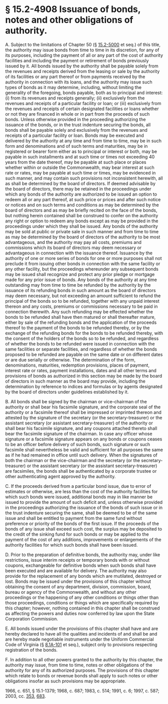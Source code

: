 # § 15.2-4908 Issuance of bonds, notes and other obligations of authority.

<p>A. Subject to the limitations of Chapter 50 (§ <a href='http://law.lis.virginia.gov/vacode/15.2-5000/'>15.2-5000</a> et seq.) of this title, the authority may issue bonds from time to time in its discretion, for any of its purposes, including the payment of all or any part of the cost of authority facilities and including the payment or retirement of bonds previously issued by it. All bonds issued by the authority shall be payable solely from the revenues and receipts derived from the leasing or sale by the authority of its facilities or any part thereof or from payments received by the authority in connection with its loans, and the authority may issue such types of bonds as it may determine, including, without limiting the generality of the foregoing, bonds payable, both as to principal and interest: (i) from its revenues and receipts generally; (ii) exclusively from the revenues and receipts of a particular facility or loan; or (iii) exclusively from the revenues and receipts of certain designated facilities or loans whether or not they are financed in whole or in part from the proceeds of such bonds. Unless otherwise provided in the proceeding authorizing the issuance of the bonds, or in the trust indenture securing the bonds, all bonds shall be payable solely and exclusively from the revenues and receipts of a particular facility or loan. Bonds may be executed and delivered by the authority at any time and from time to time, may be in such form and denominations and of such terms and maturities, may be in registered or bearer form either as to principal or interest or both, may be payable in such installments and at such time or times not exceeding 40 years from the date thereof, may be payable at such place or places whether within or outside the Commonwealth, may bear interest at such rate or rates, may be payable at such time or times, may be evidenced in such manner, and may contain such provisions not inconsistent herewith, all as shall be determined by the board of directors. If deemed advisable by the board of directors, there may be retained in the proceedings under which any bonds of the authority are authorized to be issued an option to redeem all or any part thereof, at such price or prices and after such notice or notices and on such terms and conditions as may be determined by the board of directors and as may be briefly recited on the face of the bonds, but nothing herein contained shall be construed to confer on the authority any right or option to redeem any bonds except as may be provided in the proceedings under which they shall be issued. Any bonds of the authority may be sold at public or private sale in such manner and from time to time as may be determined by the board of directors of the authority to be most advantageous, and the authority may pay all costs, premiums and commissions which its board of directors may deem necessary or advantageous in connection with the issuance thereof. Issuance by the authority of one or more series of bonds for one or more purposes shall not preclude it from issuing other bonds in connection with the same facility or any other facility, but the proceedings whereunder any subsequent bonds may be issued shall recognize and protect any prior pledge or mortgage made for any prior issue of bonds. Any bonds of the authority at any time outstanding may from time to time be refunded by the authority by the issuance of its refunding bonds in such amount as the board of directors may deem necessary, but not exceeding an amount sufficient to refund the principal of the bonds so to be refunded, together with any unpaid interest thereon and any costs, premiums or commissions necessary to be paid in connection therewith. Any such refunding may be effected whether the bonds to be refunded shall have then matured or shall thereafter mature, either by sale of the refunding bonds and the application of the proceeds thereof to the payment of the bonds to be refunded thereby, or by the exchange of the refunding bonds for the bonds to be refunded thereby, with the consent of the holders of the bonds so to be refunded, and regardless of whether the bonds to be refunded were issued in connection with the same facilities or separate facilities, and regardless of whether the bonds proposed to be refunded are payable on the same date or on different dates or are due serially or otherwise. The determination of the form, denominations, maturities, redemption provisions, places of payment, interest rate or rates, payment installations, dates and all other terms and provisions of bonds as authorized in this section may be made by the board of directors in such manner as the board may provide, including the determination by reference to indices and formulas or by agents designated by the board of directors under guidelines established by it.</p><p>B. All bonds shall be signed by the chairman or vice-chairman of the authority or shall bear his facsimile signature, and the corporate seal of the authority or a facsimile thereof shall be impressed or imprinted thereon and attested by the signature of the secretary (or the secretary-treasurer) or the assistant secretary (or assistant secretary-treasurer) of the authority or shall bear his facsimile signature, and any coupons attached thereto shall bear the facsimile signature of the chairman. In case any officer whose signature or a facsimile signature appears on any bonds or coupons ceases to be an officer before delivery of such bonds, such signature or such facsimile shall nevertheless be valid and sufficient for all purposes the same as if he had remained in office until such delivery. When the signatures of both the chairman or the vice-chairman and the secretary (or the secretary-treasurer) or the assistant secretary (or the assistant secretary-treasurer) are facsimiles, the bonds shall be authenticated by a corporate trustee or other authenticating agent approved by the authority.</p><p>C. If the proceeds derived from a particular bond issue, due to error of estimates or otherwise, are less than the cost of the authority facilities for which such bonds were issued, additional bonds may in like manner be issued to provide the amount of such deficit and, unless otherwise provided in the proceedings authorizing the issuance of the bonds of such issue or in the trust indenture securing the same, shall be deemed to be of the same issue and shall be entitled to payment from the same fund without preference or priority of the bonds of the first issue. If the proceeds of the bonds of any issue shall exceed such cost, the surplus may be deposited to the credit of the sinking fund for such bonds or may be applied to the payment of the cost of any additions, improvements or enlargements of the authority facilities for which such bonds shall have been issued.</p><p>D. Prior to the preparation of definitive bonds, the authority may, under like restrictions, issue interim receipts or temporary bonds with or without coupons, exchangeable for definitive bonds when such bonds shall have been executed and are available for delivery. The authority may also provide for the replacement of any bonds which are mutilated, destroyed or lost. Bonds may be issued under the provisions of this chapter without obtaining the consent of any department, division, commission, board, bureau or agency of the Commonwealth, and without any other proceedings or the happening of any other conditions or things other than those proceedings, conditions or things which are specifically required by this chapter; however, nothing contained in this chapter shall be construed as affecting the powers and duties now conferred by law upon the State Corporation Commission.</p><p>E. All bonds issued under the provisions of this chapter shall have and are hereby declared to have all the qualities and incidents of and shall be and are hereby made negotiable instruments under the Uniform Commercial Code of Virginia (§ <a href='http://law.lis.virginia.gov/vacode/8.1A-101/'>8.1A-101</a> et seq.), subject only to provisions respecting registration of the bonds.</p><p>F. In addition to all other powers granted to the authority by this chapter, the authority may issue, from time to time, notes or other obligations of the authority for any of its authorized purposes. The provisions of this chapter which relate to bonds or revenue bonds shall apply to such notes or other obligations insofar as such provisions may be appropriate.</p><p>1966, c. 651, § 15.1-1379; 1968, c. 687; 1983, c. 514; 1991, c. 6; 1997, c. 587; 2003, cc. <a href='http://lis.virginia.gov/cgi-bin/legp604.exe?031+ful+CHAP0353'>353</a>, <a href='http://lis.virginia.gov/cgi-bin/legp604.exe?031+ful+CHAP0683'>683</a>.</p>